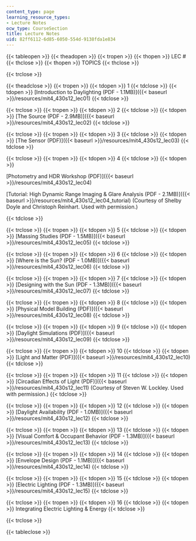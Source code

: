 ```yaml
---
content_type: page
learning_resource_types:
- Lecture Notes
ocw_type: CourseSection
title: Lecture Notes
uid: 82ff6112-6d85-6050-554d-9138fda1e834
---
```


{{< tableopen >}}
{{< theadopen >}}
{{< tropen >}}
{{< thopen >}}
LEC #
{{< thclose >}}
{{< thopen >}}
TOPICS
{{< thclose >}}

{{< trclose >}}

{{< theadclose >}}
{{< tropen >}}
{{< tdopen >}}
1
{{< tdclose >}}
{{< tdopen >}}
[Introduction to Daylighting (PDF - 1.1MB)]({{< baseurl >}}/resources/mit4_430s12_lec01)
{{< tdclose >}}

{{< trclose >}}
{{< tropen >}}
{{< tdopen >}}
2
{{< tdclose >}}
{{< tdopen >}}
[The Source (PDF - 2.9MB)]({{< baseurl >}}/resources/mit4_430s12_lec02)
{{< tdclose >}}

{{< trclose >}}
{{< tropen >}}
{{< tdopen >}}
3
{{< tdclose >}}
{{< tdopen >}}
[The Sensor (PDF)]({{< baseurl >}}/resources/mit4_430s12_lec03)
{{< tdclose >}}

{{< trclose >}}
{{< tropen >}}
{{< tdopen >}}
4
{{< tdclose >}}
{{< tdopen >}}


[Photometry and HDR Workshop (PDF)]({{< baseurl >}}/resources/mit4_430s12_lec04)

[Tutorial: High Dynamic Range Imaging & Glare Analysis (PDF - 2.1MB)]({{< baseurl >}}/resources/mit4_430s12_lec04_tutorial) (Courtesy of Shelby Doyle and Christoph Reinhart. Used with permission.)


{{< tdclose >}}

{{< trclose >}}
{{< tropen >}}
{{< tdopen >}}
5
{{< tdclose >}}
{{< tdopen >}}
[Massing Studies (PDF - 1.5MB)]({{< baseurl >}}/resources/mit4_430s12_lec05)
{{< tdclose >}}

{{< trclose >}}
{{< tropen >}}
{{< tdopen >}}
6
{{< tdclose >}}
{{< tdopen >}}
[Where is the Sun? (PDF - 1.0MB)]({{< baseurl >}}/resources/mit4_430s12_lec06)
{{< tdclose >}}

{{< trclose >}}
{{< tropen >}}
{{< tdopen >}}
7
{{< tdclose >}}
{{< tdopen >}}
[Designing with the Sun (PDF - 1.3MB)]({{< baseurl >}}/resources/mit4_430s12_lec07)
{{< tdclose >}}

{{< trclose >}}
{{< tropen >}}
{{< tdopen >}}
8
{{< tdclose >}}
{{< tdopen >}}
[Physical Model Building (PDF)]({{< baseurl >}}/resources/mit4_430s12_lec08)
{{< tdclose >}}

{{< trclose >}}
{{< tropen >}}
{{< tdopen >}}
9
{{< tdclose >}}
{{< tdopen >}}
[Daylight Simulations (PDF)]({{< baseurl >}}/resources/mit4_430s12_lec09)
{{< tdclose >}}

{{< trclose >}}
{{< tropen >}}
{{< tdopen >}}
10
{{< tdclose >}}
{{< tdopen >}}
[Light and Matter (PDF)]({{< baseurl >}}/resources/mit4_430s12_lec10)
{{< tdclose >}}

{{< trclose >}}
{{< tropen >}}
{{< tdopen >}}
11
{{< tdclose >}}
{{< tdopen >}}
[Circadian Effects of Light (PDF)]({{< baseurl >}}/resources/mit4_430s12_lec11) (Courtesy of Steven W. Lockley. Used with permission.)
{{< tdclose >}}

{{< trclose >}}
{{< tropen >}}
{{< tdopen >}}
12
{{< tdclose >}}
{{< tdopen >}}
[Daylight Availability (PDF - 1.0MB)]({{< baseurl >}}/resources/mit4_430s12_lec12)
{{< tdclose >}}

{{< trclose >}}
{{< tropen >}}
{{< tdopen >}}
13
{{< tdclose >}}
{{< tdopen >}}
[Visual Comfort & Occupant Behavior (PDF - 1.3MB)]({{< baseurl >}}/resources/mit4_430s12_lec13)
{{< tdclose >}}

{{< trclose >}}
{{< tropen >}}
{{< tdopen >}}
14
{{< tdclose >}}
{{< tdopen >}}
[Envelope Design (PDF - 1.1MB)]({{< baseurl >}}/resources/mit4_430s12_lec14)
{{< tdclose >}}

{{< trclose >}}
{{< tropen >}}
{{< tdopen >}}
15
{{< tdclose >}}
{{< tdopen >}}
[Electric Lighting (PDF - 1.3MB)]({{< baseurl >}}/resources/mit4_430s12_lec15)
{{< tdclose >}}

{{< trclose >}}
{{< tropen >}}
{{< tdopen >}}
16
{{< tdclose >}}
{{< tdopen >}}
Integrating Electric Lighting & Energy
{{< tdclose >}}

{{< trclose >}}

{{< tableclose >}}